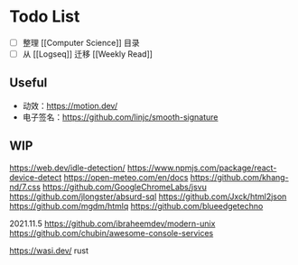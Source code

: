 # Todo List

+ [ ] 整理 [[Computer Science]] 目录
+ [ ] 从 [[Logseq]] 迁移 [[Weekly Read]]

## Useful

+ 动效：https://motion.dev/
+ 电子签名：https://github.com/linjc/smooth-signature

## WIP

https://web.dev/idle-detection/
https://www.npmjs.com/package/react-device-detect
https://open-meteo.com/en/docs
https://github.com/khang-nd/7.css
https://github.com/GoogleChromeLabs/jsvu
https://github.com/jlongster/absurd-sql
https://github.com/Jxck/html2json
https://github.com/mgdm/htmlq
https://github.com/blueedgetechno

2021.11.5
https://github.com/ibraheemdev/modern-unix
https://github.com/chubin/awesome-console-services

https://wasi.dev/
rust
